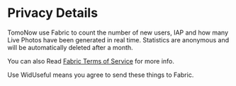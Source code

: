 # Privacy Details

TomoNow use Fabric to count the number of new users, IAP and how many Live Photos have been generated in real time. Statistics are anonymous and will be automatically deleted after a month.

You can also Read [Fabric Terms of Service](https://fabric.io/terms) for more info.

Use WidUseful means you agree to send these things to Fabric.
